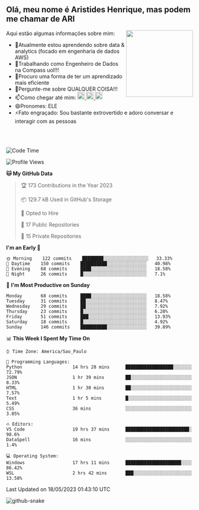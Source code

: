 ## Olá, meu nome é Aristides Henrique, mas podem me chamar de ARI

<div >
Aqui estão algumas informações sobre mim:<img align="right" height="180em" src="https://user-images.githubusercontent.com/97318481/177042589-45d62122-82a9-4a32-b3a7-87b322825b2f.png">
</div>

- 🌱Atualmente estou aprendendo sobre data & analytics (focado em engenharia de dados AWS)
- 👯Trabalhando como Engenheiro de Dados na Compass uol!!!
- 🤔Procuro uma forma de ter um aprendizado mais eficiente
- 💬Pergunte-me sobre QUALQUER COISA!!!
- 📫Como chegar até mim:
  <a href="https://www.instagram.com/aryhenry/" target="_blank">
  <img src="https://img.shields.io/badge/-Instagram-%23E4405F?style=for-the-badge&logo=instagram&logoColor=black" height="20px">
  </a>
  <a href="https://www.linkedin.com/in/aristides-henrique/" target="_blank">
  <img src="https://img.shields.io/badge/-LinkedIn-%230077B5?style=for-the-badge&logo=linkedin&logoColor=black" height="20px">
  </a> 
  <a href="mailto:arihenriqueuna@gmail.com">
  <img src="https://img.shields.io/badge/-Gmail-%23333?style=for-the-badge&logo=gmail&logoColor=white" height="20px">
  </a>
- 😄Pronomes: ELE
- ⚡Fato engraçado: Sou bastante extrovertido e adoro conversar e interagir com as pessoas
<br/>
<br/>


<!--START_SECTION:waka-->
![Code Time](http://img.shields.io/badge/Code%20Time-725%20hrs%2046%20mins-blue)

![Profile Views](http://img.shields.io/badge/Profile%20Views-2-blue)

**🐱 My GitHub Data** 

> 🏆 173 Contributions in the Year 2023
 > 
> 📦 129.7 kB Used in GitHub's Storage 
 > 
> 💼 Opted to Hire
 > 
> 📜 17 Public Repositories 
 > 
> 🔑 15 Private Repositories  
 > 
**I'm an Early 🐤** 

```text
🌞 Morning    122 commits    ████████░░░░░░░░░░░░░░░░░   33.33% 
🌇 Daytime    150 commits    ██████████░░░░░░░░░░░░░░░   40.98% 
🌃 Evening    68 commits     ████░░░░░░░░░░░░░░░░░░░░░   18.58% 
🌙 Night      26 commits     █░░░░░░░░░░░░░░░░░░░░░░░░   7.1%

```
📅 **I'm Most Productive on Sunday** 

```text
Monday       68 commits     ████░░░░░░░░░░░░░░░░░░░░░   18.58% 
Tuesday      31 commits     ██░░░░░░░░░░░░░░░░░░░░░░░   8.47% 
Wednesday    29 commits     ██░░░░░░░░░░░░░░░░░░░░░░░   7.92% 
Thursday     23 commits     █░░░░░░░░░░░░░░░░░░░░░░░░   6.28% 
Friday       51 commits     ███░░░░░░░░░░░░░░░░░░░░░░   13.93% 
Saturday     18 commits     █░░░░░░░░░░░░░░░░░░░░░░░░   4.92% 
Sunday       146 commits    ██████████░░░░░░░░░░░░░░░   39.89%

```


📊 **This Week I Spent My Time On** 

```text
⌚︎ Time Zone: America/Sao_Paulo

💬 Programming Languages: 
Python                   14 hrs 28 mins      ██████████████████░░░░░░░   72.79% 
JSON                     1 hr 39 mins        ██░░░░░░░░░░░░░░░░░░░░░░░   8.33% 
HTML                     1 hr 30 mins        ██░░░░░░░░░░░░░░░░░░░░░░░   7.57% 
Text                     1 hr 5 mins         █░░░░░░░░░░░░░░░░░░░░░░░░   5.49% 
CSS                      36 mins             ░░░░░░░░░░░░░░░░░░░░░░░░░   3.05%

🔥 Editors: 
VS Code                  19 hrs 37 mins      ████████████████████████░   98.6% 
DataSpell                16 mins             ░░░░░░░░░░░░░░░░░░░░░░░░░   1.4%

💻 Operating System: 
Windows                  17 hrs 11 mins      █████████████████████░░░░   86.42% 
WSL                      2 hrs 42 mins       ███░░░░░░░░░░░░░░░░░░░░░░   13.58%

```


 Last Updated on 18/05/2023 01:43:10 UTC
<!--END_SECTION:waka-->

<img alt="github-snake" src="https://github.com/AriHenrique/AriHenrique/blob/output/github-contribution-grid-snake-dark.svg" />

